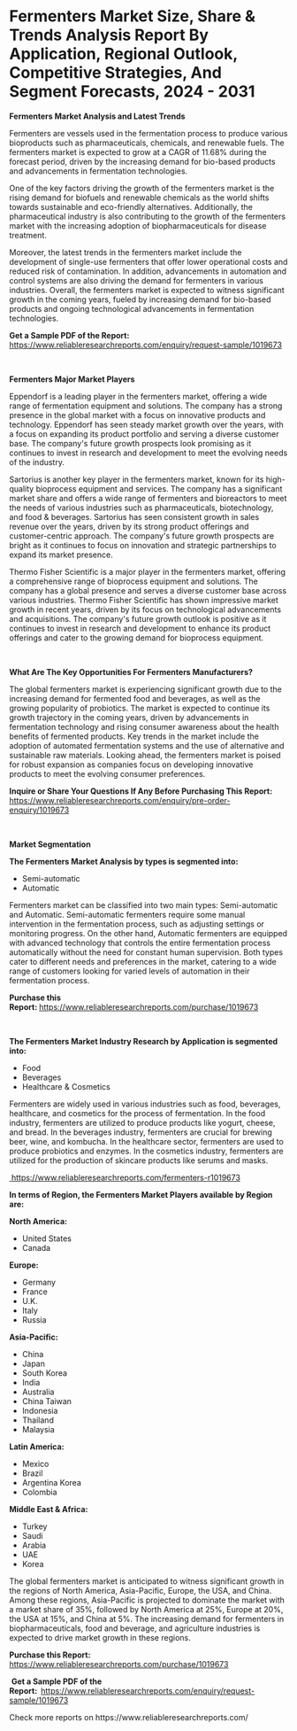 <p><h1>Fermenters Market Size, Share & Trends Analysis Report By Application, Regional Outlook, Competitive Strategies, And Segment Forecasts, 2024 - 2031</h1></p><p><strong>Fermenters Market Analysis and Latest Trends</strong></p>
<p><p>Fermenters are vessels used in the fermentation process to produce various bioproducts such as pharmaceuticals, chemicals, and renewable fuels. The fermenters market is expected to grow at a CAGR of 11.68% during the forecast period, driven by the increasing demand for bio-based products and advancements in fermentation technologies.</p><p>One of the key factors driving the growth of the fermenters market is the rising demand for biofuels and renewable chemicals as the world shifts towards sustainable and eco-friendly alternatives. Additionally, the pharmaceutical industry is also contributing to the growth of the fermenters market with the increasing adoption of biopharmaceuticals for disease treatment.</p><p>Moreover, the latest trends in the fermenters market include the development of single-use fermenters that offer lower operational costs and reduced risk of contamination. In addition, advancements in automation and control systems are also driving the demand for fermenters in various industries. Overall, the fermenters market is expected to witness significant growth in the coming years, fueled by increasing demand for bio-based products and ongoing technological advancements in fermentation technologies.</p></p>
<p><strong>Get a Sample PDF of the Report:&nbsp;</strong> <a href="https://www.reliableresearchreports.com/enquiry/request-sample/1019673">https://www.reliableresearchreports.com/enquiry/request-sample/1019673</a></p>
<p>&nbsp;</p>
<p><strong>Fermenters Major Market Players</strong></p>
<p><p>Eppendorf is a leading player in the fermenters market, offering a wide range of fermentation equipment and solutions. The company has a strong presence in the global market with a focus on innovative products and technology. Eppendorf has seen steady market growth over the years, with a focus on expanding its product portfolio and serving a diverse customer base. The company's future growth prospects look promising as it continues to invest in research and development to meet the evolving needs of the industry.</p><p>Sartorius is another key player in the fermenters market, known for its high-quality bioprocess equipment and services. The company has a significant market share and offers a wide range of fermenters and bioreactors to meet the needs of various industries such as pharmaceuticals, biotechnology, and food & beverages. Sartorius has seen consistent growth in sales revenue over the years, driven by its strong product offerings and customer-centric approach. The company's future growth prospects are bright as it continues to focus on innovation and strategic partnerships to expand its market presence.</p><p>Thermo Fisher Scientific is a major player in the fermenters market, offering a comprehensive range of bioprocess equipment and solutions. The company has a global presence and serves a diverse customer base across various industries. Thermo Fisher Scientific has shown impressive market growth in recent years, driven by its focus on technological advancements and acquisitions. The company's future growth outlook is positive as it continues to invest in research and development to enhance its product offerings and cater to the growing demand for bioprocess equipment.</p></p>
<p>&nbsp;</p>
<p><strong>What Are The Key Opportunities For Fermenters Manufacturers?</strong></p>
<p><p>The global fermenters market is experiencing significant growth due to the increasing demand for fermented food and beverages, as well as the growing popularity of probiotics. The market is expected to continue its growth trajectory in the coming years, driven by advancements in fermentation technology and rising consumer awareness about the health benefits of fermented products. Key trends in the market include the adoption of automated fermentation systems and the use of alternative and sustainable raw materials. Looking ahead, the fermenters market is poised for robust expansion as companies focus on developing innovative products to meet the evolving consumer preferences.</p></p>
<p><strong>Inquire or Share Your Questions If Any Before Purchasing This Report:</strong> <a href="https://www.reliableresearchreports.com/enquiry/pre-order-enquiry/1019673">https://www.reliableresearchreports.com/enquiry/pre-order-enquiry/1019673</a></p>
<p>&nbsp;</p>
<p><strong>Market Segmentation</strong></p>
<p><strong>The Fermenters Market Analysis by types is segmented into:</strong></p>
<p><ul><li>Semi-automatic</li><li>Automatic</li></ul></p>
<p><p>Fermenters market can be classified into two main types: Semi-automatic and Automatic. Semi-automatic fermenters require some manual intervention in the fermentation process, such as adjusting settings or monitoring progress. On the other hand, Automatic fermenters are equipped with advanced technology that controls the entire fermentation process automatically without the need for constant human supervision. Both types cater to different needs and preferences in the market, catering to a wide range of customers looking for varied levels of automation in their fermentation process.</p></p>
<p><strong>Purchase this Report:&nbsp;</strong><a href="https://www.reliableresearchreports.com/purchase/1019673">https://www.reliableresearchreports.com/purchase/1019673</a></p>
<p>&nbsp;</p>
<p><strong>The Fermenters Market Industry Research by Application is segmented into:</strong></p>
<p><ul><li>Food</li><li>Beverages</li><li>Healthcare & Cosmetics</li></ul></p>
<p><p>Fermenters are widely used in various industries such as food, beverages, healthcare, and cosmetics for the process of fermentation. In the food industry, fermenters are utilized to produce products like yogurt, cheese, and bread. In the beverages industry, fermenters are crucial for brewing beer, wine, and kombucha. In the healthcare sector, fermenters are used to produce probiotics and enzymes. In the cosmetics industry, fermenters are utilized for the production of skincare products like serums and masks.</p></p>
<p><a href="https://www.reliableresearchreports.com/fermenters-r1019673">&nbsp;https://www.reliableresearchreports.com/fermenters-r1019673</a></p>
<p><strong>In terms of Region, the Fermenters Market Players available by Region are:</strong></p>
<p>
    <p> <strong> North America: </strong>
        <ul>
            <li>United States</li>
            <li>Canada</li>
        </ul>
        </p> 
    <p> <strong> Europe: </strong>
        <ul>
            <li>Germany</li>
            <li>France</li>
            <li>U.K.</li>
            <li>Italy</li>
            <li>Russia</li>
        </ul>
        </p> 
    <p> <strong> Asia-Pacific: </strong>
        <ul>
            <li>China</li>
            <li>Japan</li>
            <li>South Korea</li>
            <li>India</li>
            <li>Australia</li>
            <li>China Taiwan</li>
            <li>Indonesia</li>
            <li>Thailand</li>
            <li>Malaysia</li>
        </ul>
        </p> 
    <p> <strong> Latin America: </strong>
        <ul>
            <li>Mexico</li>
            <li>Brazil</li>
            <li>Argentina Korea</li>
            <li>Colombia</li>
        </ul>
        </p> 
    <p> <strong> Middle East & Africa: </strong>
        <ul>
            <li>Turkey</li>
            <li>Saudi</li>
            <li>Arabia</li>
            <li>UAE</li>
            <li>Korea</li>
        </ul>
    </p>
    </p>
<p><p>The global fermenters market is anticipated to witness significant growth in the regions of North America, Asia-Pacific, Europe, the USA, and China. Among these regions, Asia-Pacific is projected to dominate the market with a market share of 35%, followed by North America at 25%, Europe at 20%, the USA at 15%, and China at 5%. The increasing demand for fermenters in biopharmaceuticals, food and beverage, and agriculture industries is expected to drive market growth in these regions.</p></p>
<p><strong>Purchase this Report: </strong><a href="https://www.reliableresearchreports.com/purchase/1019673">https://www.reliableresearchreports.com/purchase/1019673</a></p>
<p>&nbsp;<strong>Get a Sample PDF of the Report:&nbsp;&nbsp;</strong><a href="https://www.reliableresearchreports.com/enquiry/request-sample/1019673">https://www.reliableresearchreports.com/enquiry/request-sample/1019673</a></p>
<p><strong></strong></p>
<p>Check more reports on https://www.reliableresearchreports.com/</p>